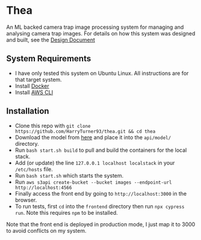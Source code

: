 # Thea
An ML backed camera trap image processing system for managing and analysing camera trap images. For details on how this system was designed and built, see the [Design Document](https://github.com/HarryTurner93/thea/blob/main/DESIGN.md)

## System Requirements

- I have only tested this system on Ubuntu Linux. All instructions are for that target system.
- Install [Docker](https://docs.docker.com/engine/install/)
- Install [AWS CLI](https://docs.aws.amazon.com/cli/latest/userguide/install-cliv2-linux.html)

## Installation

- Clone this repo with `git clone https://github.com/HarryTurner93/thea.git && cd thea `
- Download the model from [here](https://drive.google.com/file/d/1UUwsKd064Pw1cCk-CFPV8RR1igBkM5Df/view?usp=sharing) and place it into the `api/model/` directory.
- Run `bash start.sh build` to pull and build the containers for the local stack.
- Add (or update) the line `127.0.0.1 localhost localstack` in your `/etc/hosts` file.
- Run `bash start.sh` which starts the system.
- Run `aws s3api create-bucket --bucket images --endpoint-url http://localhost:4566`
- Finally access the front end by going to `http://localhost:3000` in the browser. 
- To run tests, first `cd` into the `frontend` directory then run `npx cypress run`. Note this requires `npm` to be installed.

Note that the front end is deployed in production mode, I just map it to 3000 to avoid conflicts on my system.
